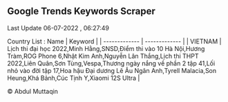 

## Google Trends Keywords Scraper 
 
Last Update 06-07-2022 , 06:27:49

Country List :
 Name  | Keyword |
| ------------- | ------------- |
| VIETNAM | Lịch thi đại học 2022,Minh Hằng,SNSD,Điểm thi vào 10 Hà Nội,Hương Tràm,ROG Phone 6,Nhật Kim Anh,Nguyễn Lân Thắng,Lịch thi THPT 2022,Liên Quân,Sơn Tùng,Vespa,Thương ngày nắng về phần 2 tập 41,Lối nhỏ vào đời tập 17,Hoa hậu Đại dương Lê Âu Ngân Anh,Tyrell Malacia,Son Heung,Khá Bảnh,Cúc Tịnh Y,Xiaomi 12S Ultra |



© Abdul Muttaqin 
